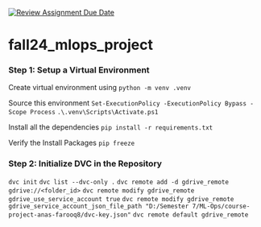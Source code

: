 [![Review Assignment Due Date](https://classroom.github.com/assets/deadline-readme-button-22041afd0340ce965d47ae6ef1cefeee28c7c493a6346c4f15d667ab976d596c.svg)](https://classroom.github.com/a/h2zn46__)

# fall24_mlops_project

### Step 1: Setup a Virtual Environment

Create virtual environment using
`python -m venv .venv`

Source this environment
`Set-ExecutionPolicy -ExecutionPolicy Bypass -Scope Process`
`.\.venv\Scripts\Activate.ps1`

Install all the dependencies
`pip install -r requirements.txt`

Verify the Install Packages
`pip freeze`

### Step 2: Initialize DVC in the Repository

`dvc init`
`dvc list --dvc-only .`
`dvc remote add -d gdrive_remote gdrive://<folder_id>`
`dvc remote modify gdrive_remote gdrive_use_service_account true`
`dvc remote modify gdrive_remote gdrive_service_account_json_file_path "D:/Semester 7/ML-Ops/course-project-anas-farooq8/dvc-key.json"`
`dvc remote default gdrive_remote`

